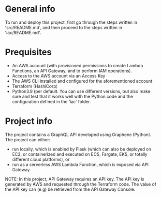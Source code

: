 # General info
To run and deploy this project, first go through the steps written in 'src/README.md', and then proceed to the steps written in 'iac/README.md'.

# Prequisites
- An AWS account (with provisioned permissions to create Lambda Functions, an API Gateway, and to perform IAM operations).
- Access to the AWS account via an Access Key
- The AWS CLI installed and configured for the aforementioned account
- Terraform (HashiCorp)
- Python3.9 (per default. You can use different versions, but also make sure and test that it works well with the Python code and the configuration defined in the 'iac' folder.

# Project info
The project contains a GraphQL API developed using Graphene (Python). The project can either:
- run locally, which is enabled by Flask (which can also be deployed on EC2, or containerized and executed on ECS, Fargate, EKS, or totally different cloud platforms), or
- run as a serverless AWS Lambda Function, which is exposed via API Gateway.

NOTE: In this project, API Gateway requires an API key. The API key is generated by AWS and requested through the Terraform code.
The value of the API key can (e.g) be retrieved from the API Gateway Console.
